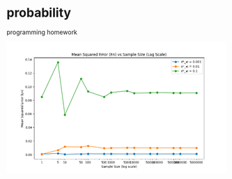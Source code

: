 # probability
programming homework

![figure1](https://github.com/DoNotTouch05/probability/blob/f3a4321e16c916c236b27abbf6eb88b971912a28/figure1.png?raw=true)
